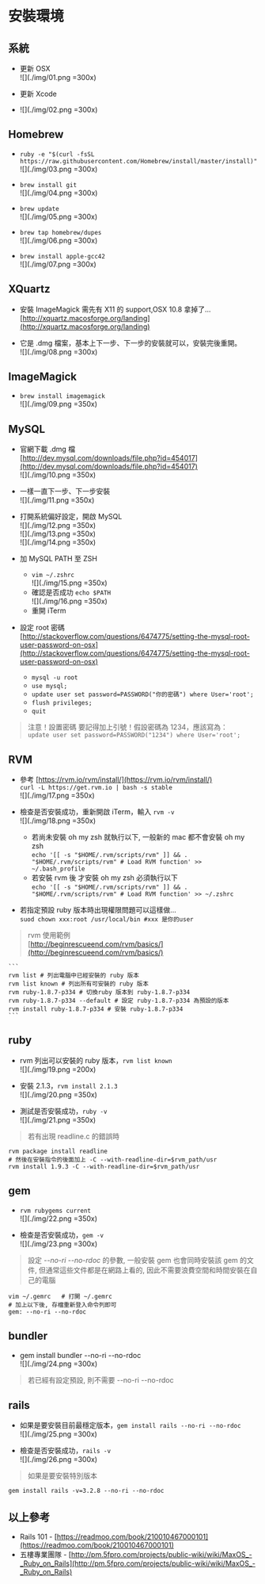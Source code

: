 # 安裝環境

## 系統
* 更新 OSX  
![](./img/01.png =300x)

* 更新 Xcode
* ![](./img/02.png =300x)


## Homebrew
* `ruby -e "$(curl -fsSL https://raw.githubusercontent.com/Homebrew/install/master/install)"`  
![](./img/03.png =300x)

* `brew install git`  
![](./img/04.png =300x)

* `brew update`  
![](./img/05.png =300x)

* `brew tap homebrew/dupes`  
![](./img/06.png =300x)


* `brew install apple-gcc42`  
![](./img/07.png =300x)


## XQuartz
* 安裝 ImageMagick 需先有 X11 的 support,OSX 10.8 拿掉了...  
[http://xquartz.macosforge.org/landing](http://xquartz.macosforge.org/landing)

* 它是 .dmg 檔案，基本上下一步、下一步的安裝就可以，安裝完後重開。  
![](./img/08.png =300x)


## ImageMagick
* `brew install imagemagick`  
![](./img/09.png =350x)


## MySQL
* 官網下載 .dmg 檔  
[http://dev.mysql.com/downloads/file.php?id=454017](http://dev.mysql.com/downloads/file.php?id=454017)  
![](./img/10.png =350x)

* 一樣一直下一步、下一步安裝  
![](./img/11.png =350x)

* 打開系統偏好設定，開啟 MySQL  
![](./img/12.png =350x)  
![](./img/13.png =350x)  
![](./img/14.png =350x)

* 加 MySQL PATH 至 ZSH
	* `vim ~/.zshrc`  
	![](./img/15.png =350x)
	* 確認是否成功 `echo $PATH`  
	![](./img/16.png =350x)
	* 重開 iTerm

* 設定 root 密碼  
[http://stackoverflow.com/questions/6474775/setting-the-mysql-root-user-password-on-osx](http://stackoverflow.com/questions/6474775/setting-the-mysql-root-user-password-on-osx)
	* `mysql -u root`
	* `use mysql;`
	* `update user set password=PASSWORD("你的密碼") where User='root';`
	* `flush privileges;`
	* `quit`
	
> 注意！設置密碼 要記得加上引號！假設密碼為 1234，應該寫為：  
> `update user set password=PASSWORD("1234") where User='root';`


## RVM
* 參考 [https://rvm.io/rvm/install/](https://rvm.io/rvm/install/)  
`curl -L https://get.rvm.io | bash -s stable`  
![](./img/17.png =350x)

* 檢查是否安裝成功，重新開啟 iTerm，輸入 `rvm -v`  
![](./img/18.png =350x)
	* 若尚未安裝 oh my zsh 就執行以下, 一般新的 mac 都不會安裝 oh my zsh  
	`echo '[[ -s "$HOME/.rvm/scripts/rvm" ]] && . "$HOME/.rvm/scripts/rvm" # Load RVM function' >> ~/.bash_profile`
	* 若安裝 rvm 後  才安裝  oh my zsh 必須執行以下  
	`echo '[[ -s "$HOME/.rvm/scripts/rvm" ]] && . "$HOME/.rvm/scripts/rvm" # Load RVM function' >> ~/.zshrc`


* 若指定預設 ruby 版本時出現權限問題可以這樣做...  
`suod chown xxx:root /usr/local/bin #xxx 是你的user`

> rvm 使用範例  
[http://beginrescueend.com/rvm/basics/](http://beginrescueend.com/rvm/basics/)
>
	```
	rvm list # 列出電腦中已經安裝的 ruby 版本
	rvm list known # 列出所有可安裝的 ruby 版本
	rvm ruby-1.8.7-p334 # 切換ruby 版本到 ruby-1.8.7-p334
	rvm ruby-1.8.7-p334 --default # 設定 ruby-1.8.7-p334 為預設的版本
	rvm install ruby-1.8.7-p334 # 安裝 ruby-1.8.7-p334
	```


## ruby
* rvm 列出可以安裝的 ruby 版本，`rvm list known`  
![](./img/19.png =200x)

* 安裝 2.1.3，`rvm install 2.1.3`  
![](./img/20.png =350x)

* 測試是否安裝成功，`ruby -v`  
![](./img/21.png =350x)

> 若有出現 readline.c 的錯誤時
>
```
rvm package install readline
# 然後在安裝指令的後面加上 -C --with-readline-dir=$rvm_path/usr
rvm install 1.9.3 -C --with-readline-dir=$rvm_path/usr
```


## gem
* `rvm rubygems current`  
![](./img/22.png =350x)

* 檢查是否安裝成功，`gem -v`  
![](./img/23.png =300x)

> 設定 *--no-ri --no-rdoc* 的參數, 一般安裝 gem 也會同時安裝該 gem 的文件, 但通常這些文件都是在網路上看的, 因此不需要浪費空間和時間安裝在自己的電腦
>
```
vim ~/.gemrc   # 打開 ~/.gemrc
# 加上以下後, 存檔重新登入命令列即可
gem: --no-ri --no-rdoc
```


## bundler
* gem install bundler --no-ri --no-rdoc  
![](./img/24.png =300x)

> 若已經有設定預設, 則不需要 --no-ri --no-rdoc

## rails
* 如果是要安裝目前最穩定版本，`gem install rails --no-ri --no-rdoc`  
![](./img/25.png =300x)

* 檢查是否安裝成功，`rails -v`  
![](./img/26.png =300x)

> 如果是要安裝特別版本
>
```
gem install rails -v=3.2.8 --no-ri --no-rdoc
```

## 以上參考
* Rails 101 - [https://readmoo.com/book/210010467000101](https://readmoo.com/book/210010467000101)
* 五樓專業團隊 - [http://pm.5fpro.com/projects/public-wiki/wiki/MaxOS_-_Ruby_on_Rails](http://pm.5fpro.com/projects/public-wiki/wiki/MaxOS_-_Ruby_on_Rails)